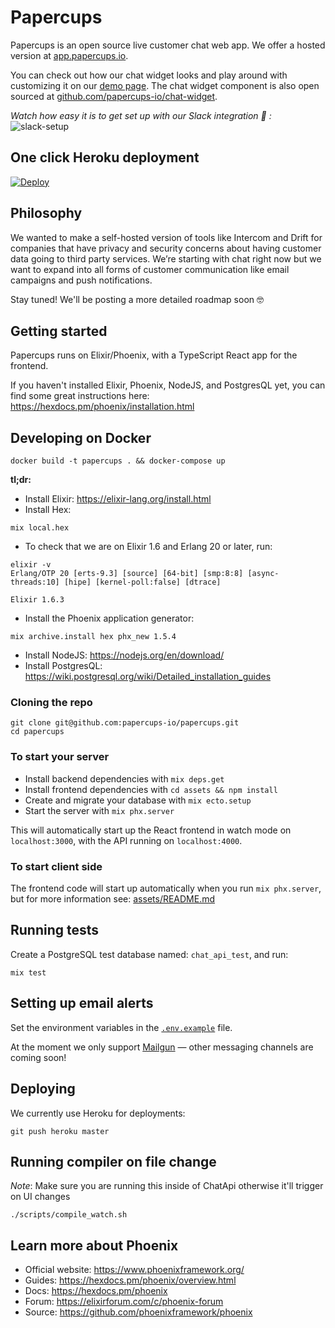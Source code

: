 # Papercups

Papercups is an open source live customer chat web app. We offer a hosted version at [app.papercups.io](https://app.papercups.io/).

You can check out how our chat widget looks and play around with customizing it on our [demo page](https://app.papercups.io/demo/). The chat widget component is also open sourced at [github.com/papercups-io/chat-widget](https://github.com/papercups-io/chat-widget).

_Watch how easy it is to get set up with our Slack integration 🚀 :_
![slack-setup](https://user-images.githubusercontent.com/4218509/88716918-a0583180-d0d4-11ea-93b3-12437ac51138.gif)

## One click Heroku deployment

[![Deploy](https://www.herokucdn.com/deploy/button.svg)](https://heroku.com/deploy?template=https://github.com/papercups-io/papercups)

## Philosophy

We wanted to make a self-hosted version of tools like Intercom and Drift for companies that have privacy and security concerns about having customer data going to third party services. We’re starting with chat right now but we want to expand into all forms of customer communication like email campaigns and push notifications.

Stay tuned! We'll be posting a more detailed roadmap soon 🤓

## Getting started

Papercups runs on Elixir/Phoenix, with a TypeScript React app for the frontend.

If you haven't installed Elixir, Phoenix, NodeJS, and PostgresQL yet, you can find some great instructions here: https://hexdocs.pm/phoenix/installation.html

## Developing on Docker

`docker build -t papercups . && docker-compose up`

**tl;dr:**

- Install Elixir: https://elixir-lang.org/install.html
- Install Hex:

```
mix local.hex
```

- To check that we are on Elixir 1.6 and Erlang 20 or later, run:

```
elixir -v
Erlang/OTP 20 [erts-9.3] [source] [64-bit] [smp:8:8] [async-threads:10] [hipe] [kernel-poll:false] [dtrace]

Elixir 1.6.3
```

- Install the Phoenix application generator:

```
mix archive.install hex phx_new 1.5.4
```

- Install NodeJS: https://nodejs.org/en/download/
- Install PostgresQL: https://wiki.postgresql.org/wiki/Detailed_installation_guides

### Cloning the repo

```
git clone git@github.com:papercups-io/papercups.git
cd papercups
```

### To start your server

- Install backend dependencies with `mix deps.get`
- Install frontend dependencies with `cd assets && npm install`
- Create and migrate your database with `mix ecto.setup`
- Start the server with `mix phx.server`

This will automatically start up the React frontend in watch mode on `localhost:3000`, with the API running on `localhost:4000`.

### To start client side

The frontend code will start up automatically when you run `mix phx.server`, but for more information see: [assets/README.md](assets/README.md)

## Running tests

Create a PostgreSQL test database named: `chat_api_test`, and run:

```
mix test
```

## Setting up email alerts

Set the environment variables in the [`.env.example`](https://github.com/papercups-io/papercups/blob/master/.env.example) file.

At the moment we only support [Mailgun](https://www.mailgun.com/) — other messaging channels are coming soon!

## Deploying

We currently use Heroku for deployments:

```
git push heroku master
```

## Running compiler on file change

_Note_: Make sure you are running this inside of ChatApi otherwise it'll trigger on UI changes

```
./scripts/compile_watch.sh
```

## Learn more about Phoenix

- Official website: https://www.phoenixframework.org/
- Guides: https://hexdocs.pm/phoenix/overview.html
- Docs: https://hexdocs.pm/phoenix
- Forum: https://elixirforum.com/c/phoenix-forum
- Source: https://github.com/phoenixframework/phoenix
